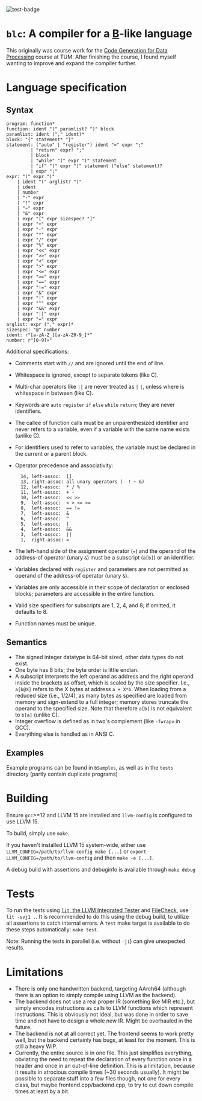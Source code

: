 ![test-badge](https://github.com/J-MR-T/blc/actions/workflows/test.yml/badge.svg)

# `blc`: A compiler for a [B](https://en.wikipedia.org/wiki/B_(programming_language))-like language

This originally was course work for the [Code Generation for Data Processing](https://db.in.tum.de/teaching/ws2223/codegen/?lang=en) course at TUM.
After finishing the course, I found myself wanting to improve and expand the compiler further.

# Language specification
## Syntax

    program: function*
    function: ident "(" paramlist? ")" block
    paramlist: ident ("," ident)*
    block: "{" statement* "}"
    statement: ("auto" | "register") ident "=" expr ";"
             | "return" expr? ";"
             | block
             | "while" "(" expr ")" statement
             | "if" "(" expr ")" statement ("else" statement)?
             | expr ";"
    expr: "(" expr ")"
        | ident "(" arglist? ")"
        | ident
        | number
        | "-" expr
        | "!" expr
        | "~" expr
        | "&" expr
        | expr "[" expr sizespec? "]"
        | expr "+" expr
        | expr "-" expr
        | expr "*" expr
        | expr "/" expr
        | expr "%" expr
        | expr "<<" expr
        | expr ">>" expr
        | expr "<" expr
        | expr ">" expr
        | expr "<=" expr
        | expr ">=" expr
        | expr "==" expr
        | expr "!=" expr
        | expr "&" expr
        | expr "|" expr
        | expr "^" expr
        | expr "&&" expr
        | expr "||" expr
        | expr "=" expr
    arglist: expr ("," expr)*
    sizespec: "@" number
    ident: r"[a-zA-Z_][a-zA-Z0-9_]*"
    number: r"[0-9]+"

Additional specifications:

- Comments start with `//` and are ignored until the end of line.
- Whitespace is ignored, except to separate tokens (like C).
- Multi-char operators like `||` are never treated as `|` `|`, unless where is whitespace in between (like C).
- Keywords are `auto` `register` `if` `else` `while` `return`; they are never identifiers.
- The callee of function calls must be an unparenthesized identifier and never refers to a variable, even if a variable with the same name exists (*un*like C).
- For identifiers used to refer to variables, the variable must be declared in the current or a parent block.
- Operator precedence and associativity:

        14, left-assoc:  []
        13, right-assoc: all unary operators (- ! ~ &)
        12, left-assoc:  * / %
        11, left-assoc:  + -
        10, left-assoc:  << >>
        9,  left-assoc:  < > <= >=
        8,  left-assoc:  == !=
        7,  left-assoc:  &
        6,  left-assoc:  ^
        5,  left-assoc:  |
        4,  left-assoc:  &&
        3,  left-assoc:  ||
        1,  right-assoc: =

- The left-hand side of the assignment operator (`=`) and the operand of the address-of operator (unary `&`) must be a subscript (`a[b]`) or an identifier.
- Variables declared with `register` and parameters are not permitted as operand of the address-of operator (unary `&`).
- Variables are only accessible in their scope of declaration or enclosed blocks; parameters are accessible in the entire function.
- Valid size specifiers for subscripts are 1, 2, 4, and 8; if omitted, it defaults to 8.
- Function names must be unique.

## Semantics

- The signed integer datatype is 64-bit sized, other data types do not exist.
- One byte has 8 bits; the byte order is little endian.
- A subscript interprets the left operand as address and the right operand inside the brackets as offset, which is scaled by the size specifier. I.e., `a[b@X]` refers to the X bytes at address `a + X*b`. When loading from a reduced size (i.e., 1/2/4), as many bytes as specified are loaded from memory and sign-extend to a full integer; memory stores truncate the operand to the specified size. Note that therefore `a[b]` is not equivalent to `b[a]` (unlike C).
- Integer overflow is defined as in two's complement (like `-fwrapv` in GCC).
- Everything else is handled as in ANSI C.

## Examples
Example programs can be found in `bSamples`, as well as in the `tests` directory (partly contain duplicate programs)

# Building
Ensure `gcc`>=12 and LLVM 15 are installed and `llvm-config` is configured to use LLVM 15.

To build, simply use `make`.

If you haven't installed LLVM 15 system-wide, either use `LLVM_CONFIG=/path/to/llvm-config make [...]` or `export LLVM_CONFIG=/path/to/llvm-config` and then `make -e [...]`.

A debug build with assertions and debuginfo is available through `make debug`

# Tests
To run the tests using [`lit`, the LLVM Integrated Tester](https://www.llvm.org/docs/CommandGuide/lit.html) and [FileCheck](https://www.llvm.org/docs/CommandGuide/FileCheck.html), use `lit -svj1 .`. It is recommended to do this using the debug build, to utilize all assertions to catch internal errors. A `test` make target is available to do these steps automatically: `make test`.

Note: Running the tests in parallel (i.e. without `-j1`) can give unexpected results.

# Limitations

- There is only one handwritten backend, targeting AArch64 (although there is an option to simply compile using LLVM as the backend).
- The backend does not use a real proper IR (something like MIR etc.), but simply encodes instructions as calls to LLVM functions which represent instructions. This is obviously not ideal, but was done in order to save time and not have to design a whole new IR. Might be overhauled in the future.
- The backend is not at all correct yet. The frontend seems to work pretty well, but the backend certainly has bugs, at least for the moment. This is still a heavy WIP.
- Currently, the entire source is in one file. This just simplifies everything, obviating the need to repeat the declaration of every function once in a header and once in an out-of-line definition. This is a limitation, because it results in atrocious compile times (~30 seconds usually). It might be possible to separate stuff into a few files though, not one for every class, but maybe frontend.cpp/backend.cpp, to try to cut down compile times at least by a bit.


